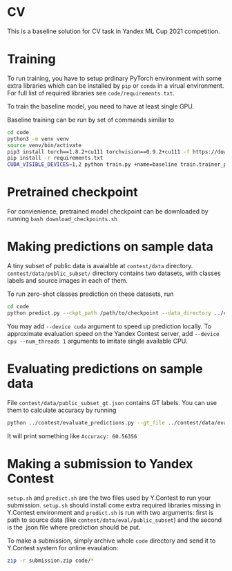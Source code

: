 # CV
This is a baseline solution for CV task in Yandex ML Cup 2021 competition.


# Training
To run training, you have to setup prdinary PyTorch environment with some extra
libraries which can be installed by `pip` or `conda` in a virual environment.
For full list of required libraries see `code/requirements.txt`.

To train the baseline model, you need to have at least single GPU.

Baseline training can be run by set of commands similar to
```bash
cd code
python3 -m venv venv
source venv/bin/activate
pip3 install torch==1.8.2+cu111 torchvision==0.9.2+cu111 -f https://download.pytorch.org/whl/lts/1.8/torch_lts.html
pip install -r requirements.txt
CUDA_VISIBLE_DEVICES=1,2 python train.py +name=baseline train.trainer_params.gpus=2
```

# Pretrained checkpoint
For convienience, pretrained model checkpoint can be downloaded by running
`bash download_checkpoints.sh`


# Making predictions on sample data
A tiny subset of public data is avaialble at `contest/data` directory.
`contest/data/public_subset/` directory contains two datasets, with classes labels 
and source images in each of them.

To run zero-shot classes prediction on these datasets, run
```bash
cd code
python predict.py --ckpt_path /path/to/checkpoint --data_directory ../contest/data/public_subset/ --predicts_file ../contest/predictions.json
```

You may add `--device cuda` argument to speed up prediction locally.
To approximate evaluation speed on the Yandex Contest server, add `--device cpu --num_threads 1`
arguments to imitate single available CPU.


# Evaluating predictions on sample data
File `contest/data/public_subset_gt.json` contains GT labels. You can use them to calculate accuracy by running
```bash
python ../contest/evaluate_predictions.py --gt_file ../contest/data/eval/public_subset_gt.json --predicts_file ../contest/predictions.json --average
```
It will print something like `Accuracy: 60.56356`


# Making a submission to Yandex Contest
`setup.sh` and `predict.sh` are the two files used by Y.Contest to run your submission.
`setup.sh` should install come extra required libraries missing in Y.Contest environment and `predict.sh` is run with two arguments: first is path to source data (like `contest/data/eval/public_subset`) and the second is the .json file where prediction should be put.

To make a submission, simply archive whole `code` directory and send it to Y.Contest system for online evaulation:
```bash
zip -r submission.zip code/*
```